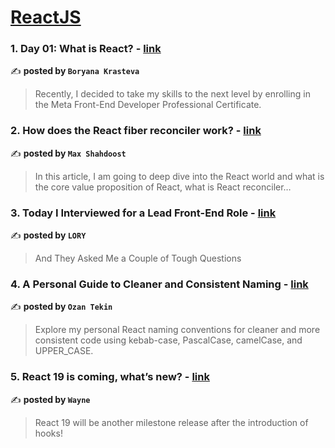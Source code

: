 
<h1><a href=https://medium.com/tag/reactjs/recommended target="_blank" rel="noopener noreferrer">ReactJS</a></h1>
<h3>1. Day 01: What is React? - <a href="https://medium.com/javascript-in-plain-english/day-01-what-is-react-50ea400946e9" target="_blank" rel="noopener noreferrer">link</a></h3>

✍️ **posted by `Boryana Krasteva`**

<blockquote>Recently, I decided to take my skills to the next level by enrolling in the Meta Front-End Developer Professional Certificate.</blockquote>

<h3>2. How does the React fiber reconciler work? - <a href="https://medium.com/@maxtsh/how-does-the-react-fiber-reconciler-work-77c3650127da" target="_blank" rel="noopener noreferrer">link</a></h3>

✍️ **posted by `Max Shahdoost`**

<blockquote>In this article, I am going to deep dive into the React world and what is the core value proposition of React, what is React reconciler…</blockquote>

<h3>3. Today I Interviewed for a Lead Front-End Role - <a href="https://medium.com/@iorilan/today-i-interviewed-for-a-lead-front-end-role-d4845e5ddd2e" target="_blank" rel="noopener noreferrer">link</a></h3>

✍️ **posted by `LORY`**

<blockquote>And They Asked Me a Couple of Tough Questions</blockquote>

<h3>4. A Personal Guide to Cleaner and Consistent Naming - <a href="https://medium.com/90pixel/a-personal-guide-to-cleaner-and-consistent-naming-0db39092b2e9" target="_blank" rel="noopener noreferrer">link</a></h3>

✍️ **posted by `Ozan Tekin`**

<blockquote>Explore my personal React naming conventions for cleaner and more consistent code using kebab-case, PascalCase, camelCase, and UPPER_CASE.</blockquote>

<h3>5. React 19 is coming, what’s new? - <a href="https://medium.com/stackademic/react-19-is-coming-whats-new-79e2d4b948e4" target="_blank" rel="noopener noreferrer">link</a></h3>

✍️ **posted by `Wayne`**

<blockquote>React 19 will be another milestone release after the introduction of hooks!</blockquote>

